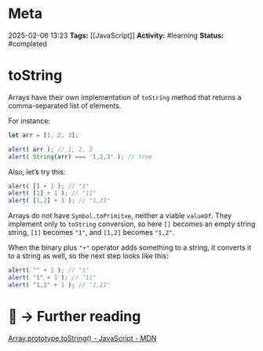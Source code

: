 # Meta
2025-02-06 13:23
**Tags:** [[JavaScript]]
**Activity:** #learning 
**Status:** #completed 

# toString
Arrays have their own implementation of `toString` method that returns a comma-separated list of elements.

For instance:
```JavaScript title:example.js
let arr = [1, 2, 3];

alert( arr ); // 1, 2, 3
alert( String(arr) === '1,2,3' ); // true
```

Also, let’s try this:
```JavaScript title:example.js
alert( [] + 1 ); // "1"
alert( [1] + 1 ); // "11"
alert( [1,2] + 1 ); // "1,21"
```

Arrays do not have `Symbol.toPrimitve`, neither a viable `valueOf`. They implement only to `toString` conversion, so here `[]` becomes an empty string string, `[1]` becomes `"1"`, and `[1,2]` becomes `"1,2"`.

When the binary plus `"+"` operator adds something to a string, it converts it to a string as well, so the next step looks like this:
```JavaScript title:example.js
alert( "" + 1 ); // "1"
alert( "1" + 1 ); // "11"
alert( "1,2" + 1 ); // "1,21"
```

# 📑 → Further reading
[Array.prototype.toString() - JavaScript - MDN](https://developer.mozilla.org/en-US/docs/Web/JavaScript/Reference/Global_Objects/Array/toString)
